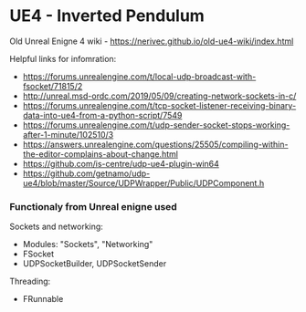 # UE4 - Inverted Pendulum

Old Unreal Enigne 4 wiki - https://nerivec.github.io/old-ue4-wiki/index.html

Helpful links for infomration:
* https://forums.unrealengine.com/t/local-udp-broadcast-with-fsocket/71815/2
* http://unreal.msd-ordc.com/2019/05/09/creating-network-sockets-in-c/
* https://forums.unrealengine.com/t/tcp-socket-listener-receiving-binary-data-into-ue4-from-a-python-script/7549
* https://forums.unrealengine.com/t/udp-sender-socket-stops-working-after-1-minute/102510/3
* https://answers.unrealengine.com/questions/25505/compiling-within-the-editor-complains-about-change.html
* https://github.com/is-centre/udp-ue4-plugin-win64
* https://github.com/getnamo/udp-ue4/blob/master/Source/UDPWrapper/Public/UDPComponent.h

### Functionaly from Unreal enigne used

Sockets and networking:
* Modules: "Sockets", "Networking"
* FSocket
* UDPSocketBuilder, UDPSocketSender

Threading:
* FRunnable